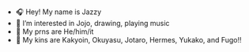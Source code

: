 - 🎧 Hey! My name is Jazzy
- 👀 I’m interested in Jojo, drawing, playing music
- 💞️ My prns are He/him/it
- 💙 My kins are Kakyoin, Okuyasu, Jotaro, Hermes, Yukako, and Fugo!!

<!---
Jazzysz/Jazzysz is a ✨ special ✨ repository because its `README.md` (this file) appears on your GitHub profile.
You can click the Preview link to take a look at your changes.
--->

